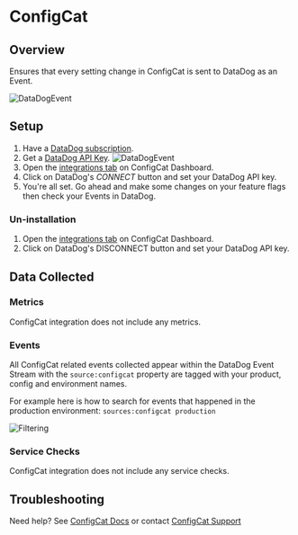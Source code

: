 # ConfigCat

## Overview

Ensures that every setting change in ConfigCat is sent to DataDog as an Event.

![DataDogEvent][3]

## Setup

1. Have a [DataDog subscription][8].
2. Get a [DataDog API Key][9].
    ![DataDogEvent][1] 
4. Open the [integrations tab][10] on ConfigCat Dashboard.
5. Click on DataDog's _CONNECT_ button and set your DataDog API key.
6. You're all set. Go ahead and make some changes on your feature flags then check your Events in DataDog.


### Un-installation

1. Open the [integrations tab][10] on ConfigCat Dashboard.
2. Click on DataDog's DISCONNECT button and set your DataDog API key.

## Data Collected

### Metrics

ConfigCat integration does not include any metrics.

### Events

All ConfigCat related events collected appear within the DataDog Event Stream with the `source:configcat` property are tagged with your product, config and environment names.

For example here is how to search for events that happened in the production environment: ```sources:configcat production```

![Filtering][4]

### Service Checks

ConfigCat integration does not include any service checks.

## Troubleshooting

Need help? See [ConfigCat Docs][6] or contact [ConfigCat Support][7]

[1]: https://raw.githubusercontent.com/DataDog/integrations-extras/master/configcat/assets/images/datadog_apikey.png
[3]: https://raw.githubusercontent.com/DataDog/integrations-extras/master/configcat/assets/images/datadog_event.png
[4]: https://raw.githubusercontent.com/DataDog/integrations-extras/master/configcat/assets/images/datadog_filtering.png
[6]: https://configcat.com/docs/integrations/datadog/
[7]: https://configcat.com/support
[8]: https://www.datadoghq.com
[9]: https://docs.datadoghq.com/account_management/api-app-keys/#api-keys
[10]: https://app.configcat.com/product/integrations
